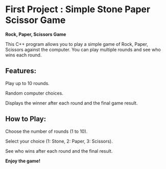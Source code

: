 # First Project : Simple Stone Paper Scissor Game

**Rock, Paper, Scissors Game**

This C++ program allows you to play a simple game of Rock, Paper, Scissors against the computer. You can play multiple rounds and see who wins each round.



## **Features:**

Play up to 10 rounds.

Random computer choices.

Displays the winner after each round and the final game result.



## **How to Play:**

Choose the number of rounds (1 to 10).

Select your choice (1: Stone, 2: Paper, 3: Scissors).

See who wins after each round and the final result.

**Enjoy the game!**
